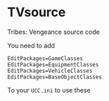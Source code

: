 TVsource
========

Tribes: Vengeance source code

You need to add 
```
EditPackages=GameClasses
EditPackages=EquipmentClasses
EditPackages=VehicleClasses
EditPackages=BaseObjectClasses
```

To your `UCC.ini` to use these
